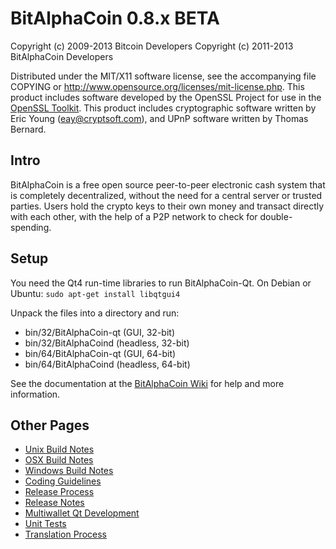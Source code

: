 BitAlphaCoin 0.8.x BETA
====================

Copyright (c) 2009-2013 Bitcoin Developers
Copyright (c) 2011-2013 BitAlphaCoin Developers

Distributed under the MIT/X11 software license, see the accompanying
file COPYING or http://www.opensource.org/licenses/mit-license.php.
This product includes software developed by the OpenSSL Project for use in the [OpenSSL Toolkit](http://www.openssl.org/). This product includes
cryptographic software written by Eric Young ([eay@cryptsoft.com](mailto:eay@cryptsoft.com)), and UPnP software written by Thomas Bernard.


Intro
---------------------
BitAlphaCoin is a free open source peer-to-peer electronic cash system that is
completely decentralized, without the need for a central server or trusted
parties.  Users hold the crypto keys to their own money and transact directly
with each other, with the help of a P2P network to check for double-spending.


Setup
---------------------
You need the Qt4 run-time libraries to run BitAlphaCoin-Qt. On Debian or Ubuntu:
	`sudo apt-get install libqtgui4`

Unpack the files into a directory and run:

- bin/32/BitAlphaCoin-qt (GUI, 32-bit)
- bin/32/BitAlphaCoind (headless, 32-bit)
- bin/64/BitAlphaCoin-qt (GUI, 64-bit)
- bin/64/BitAlphaCoind (headless, 64-bit)

See the documentation at the [BitAlphaCoin Wiki](http://BitAlphaCoin.info)
for help and more information.


Other Pages
---------------------
- [Unix Build Notes](build-unix.md)
- [OSX Build Notes](build-osx.md)
- [Windows Build Notes](build-msw.md)
- [Coding Guidelines](coding.md)
- [Release Process](release-process.md)
- [Release Notes](release-notes.md)
- [Multiwallet Qt Development](multiwallet-qt.md)
- [Unit Tests](unit-tests.md)
- [Translation Process](translation_process.md)
